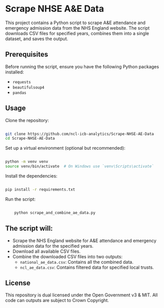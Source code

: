 # Scrape NHSE A&E Data

This project contains a Python script to scrape A&E attendance and emergency admission data from the NHS England website. The script downloads CSV files for specified years, combines them into a single dataset, and saves the output.

## Prerequisites

Before running the script, ensure you have the following Python packages installed:

- `requests`
- `beautifulsoup4`
- `pandas`

## Usage

Clone the repository:

```sh

git clone https://github.com/ncl-icb-analytics/Scrape-NHSE-AE-Data
cd Scrape-NHSE-AE-Data
```

Set up a virtual environment (optional but recommended):

```sh

python -m venv venv
source venv/bin/activate  # On Windows use `venv\Scripts\activate`
```

Install the dependencies:

```sh

pip install -r requirements.txt
```

Run the script:

```sh

    python scrape_and_combine_ae_data.py
```

## The script will:

- Scrape the NHS England website for A&E attendance and emergency admission data for the specified years.
- Download all available CSV files.
- Combine the downloaded CSV files into two outputs:
  - `national_ae_data.csv`: Contains all the combined data.
  - `ncl_ae_data.csv`: Contains filtered data for specified local trusts.

## License

This repository is dual licensed under the Open Government v3 & MIT. All code can outputs are subject to Crown Copyright.
